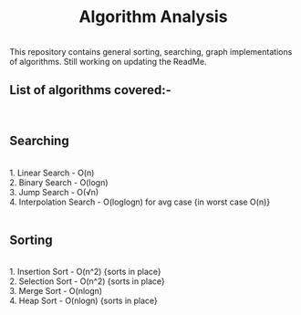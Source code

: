 <div align="center"><h1>Algorithm Analysis</h1></div>
<br>
This repository contains general sorting, searching, graph implementations of algorithms. Still working on updating the ReadMe.
<br>
<h2> List of algorithms covered:- </h2>
<br>
<h2> Searching </h2>
<br>
1. Linear Search - O(n) <br>
2. Binary Search - O(logn)<br>
3. Jump Search - O(√n)<br>
4. Interpolation Search - O(loglogn) for avg case {in worst case O(n)}<br>
<br>
<h2> Sorting </h2>
<br>
1. Insertion Sort - O(n^2) {sorts in place}<br>
2. Selection Sort - O(n^2) {sorts in place}<br>
3. Merge Sort - O(nlogn)<br>
4. Heap Sort - O(nlogn) {sorts in place}<br>
